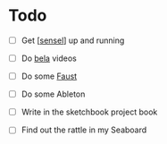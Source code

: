 # Todo

- [ ] Get [[sensel]] up and running
- [ ] Do [bela](https://www.youtube.com/watch?v=aVLRUyPBBJk&list=PLCrgFeG6pwQmdbB6l3ehC8oBBZbatVoz3) videos 
- [ ] Do some [Faust](https://faust.grame.fr/)
- [ ] Do some Ableton
- [ ] Write in the sketchbook project book
- [ ] Find out the rattle in my Seaboard


[//begin]: # "Autogenerated link references for markdown compatibility"
[sensel]: sensel "Sensel"
[//end]: # "Autogenerated link references"